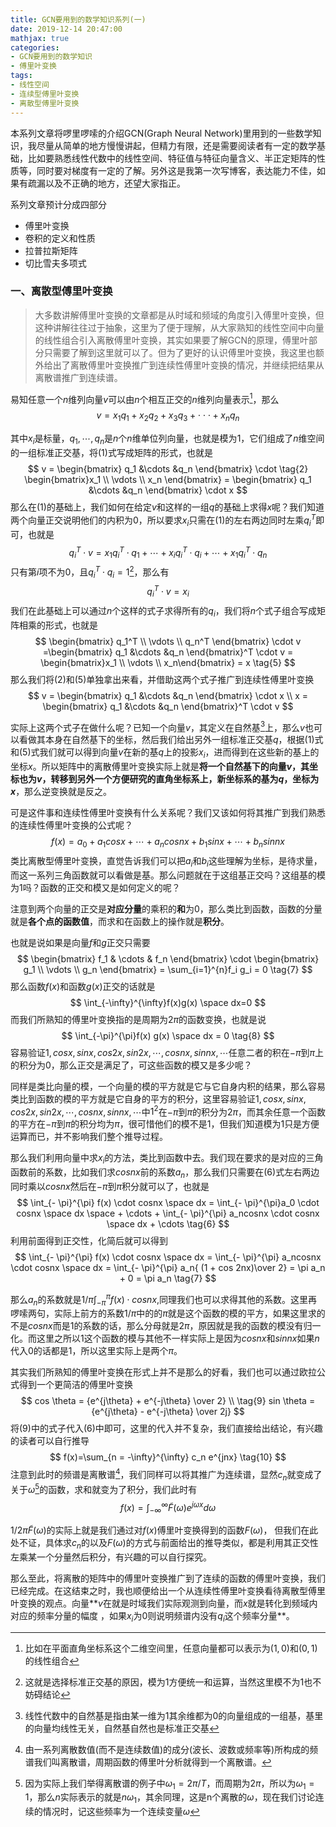 ```yaml
---
title: GCN要用到的数学知识系列(一)
date: 2019-12-14 20:47:00
mathjax: true
categories:
- GCN要用到的数学知识
- 傅里叶变换
tags: 
- 线性空间
- 连续型傅里叶变换
- 离散型傅里叶变换
---
```




本系列文章将啰里啰嗦的介绍GCN(Graph Neural Network)里用到的一些数学知识，我尽量从简单的地方慢慢讲起，但精力有限，还是需要阅读者有一定的数学基础，比如要熟悉线性代数中的线性空间、特征值与特征向量含义、半正定矩阵的性质等，同时要对梯度有一定的了解。另外这是我第一次写博客，表达能力不佳，如果有疏漏以及不正确的地方，还望大家指正。

系列文章预计分成四部分

- 傅里叶变换
- 卷积的定义和性质
- 拉普拉斯矩阵
- 切比雪夫多项式

### 一、**离散型傅里叶变换**

> 大多数讲解傅里叶变换的文章都是从时域和频域的角度引入傅里叶变换，但这种讲解往往过于抽象，这里为了便于理解，从大家熟知的线性空间中向量的线性组合引入离散傅里叶变换，其实如果要了解GCN的原理，傅里叶部分只需要了解到这里就可以了。但为了更好的认识傅里叶变换，我这里也额外给出了离散傅里叶变换推广到连续性傅里叶变换的情况，并继续把结果从离散谱推广到连续谱。

<!--more-->

易知任意一个$n$维列向量$v$可以由$n$个相互正交的$n$维列向量表示[^1]，那么
$$
v=x_{1}q_{1} + x_{2}q_{2}+ x_{3}q_{3} + \cdot \cdot \cdot +x_{n}q_{n} \tag{1}
$$

其中$x_i$是标量，${q_1,\cdots,q_n}$是$n$个$n$维单位列向量，也就是模为$1$，它们组成了$n$维空间的一组标准正交基，将$(1)$式写成矩阵的形式，也就是
$$
v = \begin{bmatrix} q_1 &\cdots &q_n \end{bmatrix} \cdot \tag{2}
\begin{bmatrix}x_1 \\ \vdots \\  x_n \end{bmatrix} =
\begin{bmatrix} q_1 &\cdots &q_n \end{bmatrix} \cdot x
$$
那么在$(1)$的基础上，我们如何在给定$v$和这样的一组$q$的基础上求得$x$呢？我们知道两个向量正交说明他们的内积为$0$，所以要求$x_i$只需在$(1)$的左右两边同时左乘$q_i^T$即可，也就是
$$
q_i^T \cdot v = x_1q_i^T\cdot q_1 + \cdots +x_iq_i^T\cdot q_i + \cdots + x_1q_i^T\cdot q_n \tag{3}
$$
只有第$i$项不为$0$，且$q_i^T\cdot q_i=1$[^3]，那么有
$$
q_i^T \cdot v = x_i \tag{4}
$$
我们在此基础上可以通过$n$个这样的式子求得所有的$q_i$，我们将$n$个式子组合写成矩阵相乘的形式，也就是
$$
\begin{bmatrix} q_1^T \\ \vdots  \\ q_n^T \end{bmatrix} \cdot v =\begin{bmatrix} q_1 &\cdots &q_n \end{bmatrix}^T \cdot v = 
\begin{bmatrix}x_1 \\ \vdots \\ x_n\end{bmatrix} = x \tag{5}
$$
那么我们将$(2)$和$(5)$单独拿出来看，并借助这两个式子推广到连续性傅里叶变换
$$
v = \begin{bmatrix} q_1 &\cdots &q_n \end{bmatrix} \cdot x \\
x = \begin{bmatrix} q_1 &\cdots &q_n \end{bmatrix}^T \cdot v
$$

实际上这两个式子在做什么呢？已知一个向量$v$，其定义在自然基[^2]上，那么$v$也可以看做其本身在自然基下的坐标，然后我们给出另外一组标准正交基$q$，根据$(1)$式和$(5)$式我们就可以得到向量$v$在新的基$q$上的投影$x_i$，进而得到在这些新的基上的坐标$x$。所以矩阵中的离散傅里叶变换实际上就是**将一个自然基下的向量$v$，其坐标也为$v$，转移到另外一个方便研究的直角坐标系上，新坐标系的基为$q$，坐标为$x$**，那么逆变换就是反之。

可是这件事和连续性傅里叶变换有什么关系呢？我们又该如何将其推广到我们熟悉的连续性傅里叶变换的公式呢？
$$
f(x) = a_0 + a_1cosx+\cdots + a_ncosnx + b_1sinx + \cdots +b_nsinnx \tag{6}
$$
类比离散型傅里叶变换，直觉告诉我们可以把$a_i$和$b_i$这些理解为坐标，是待求量，而这一系列三角函数就可以看做是基。那么问题就在于这组基正交吗？这组基的模为$1$吗？函数的正交和模又是如何定义的呢？

注意到两个向量的正交是**对应分量**的乘积的**和**为0，那么类比到函数，函数的分量就是**各个点的函数值**，而求和在函数上的操作就是**积分**。

也就是说如果是向量$f$和$g$正交只需要
$$
\begin{bmatrix} f_1 & \cdots & f_n \end{bmatrix} \cdot 
\begin{bmatrix} g_1 \\ \vdots \\ g_n \end{bmatrix}
= \sum_{i=1}^{n}f_i g_i = 0 \tag{7}
$$
那么函数$f(x)$和函数$g(x)$正交的话就是
$$
\int_{-\infty}^{\infty}f(x)g(x) \space dx=0
$$
而我们所熟知的傅里叶变换指的是周期为$2\pi$的函数变换，也就是说
$$
\int_{-\pi}^{\pi}f(x) g(x) \space dx = 0 \tag{8}
$$
容易验证$1,cosx,sinx,cos2x,sin2x,\cdots,cosnx,sinnx,\cdots$任意二者的积在$-\pi$到$\pi$上的积分为$0$，那么正交是满足了，可这些函数的模又是多少呢？

同样是类比向量的模，一个向量的模的平方就是它与它自身内积的结果，那么容易类比到函数的模的平方就是它自身的平方的积分，这里容易验证$1,cosx,sinx,cos2x,sin2x,\cdots,cosnx,sinnx,\cdots$中$1^2$在$-\pi$到$\pi$的积分为$2\pi$，而其余任意一个函数的平方在$-\pi$到$\pi$的积分均为$\pi$，很可惜他们的模不是$1$，但我们知道模为$1$只是方便运算而已，并不影响我们整个推导过程。

那么我们利用向量中求$x_i$的方法，类比到函数中去。我们现在要求的是对应的三角函数前的系数，比如我们求$cosnx$前的系数$a_n$，那么我们只需要在$(6)$式左右两边同时乘以$cosnx$然后在$-\pi$到$\pi$积分就可以了，也就是
$$
\int_{- \pi}^{\pi} f(x) \cdot cosnx \space dx = \int_{- \pi}^{\pi}a_0 \cdot cosnx \space dx
 \space + \cdots + \int_{- \pi}^{\pi} a_ncosnx \cdot cosnx \space dx + \cdots \tag{6}
$$
利用前面得到正交性，化简后就可以得到
$$
\int_{- \pi}^{\pi} f(x) \cdot cosnx \space dx = \int_{- \pi}^{\pi} a_ncosnx \cdot cosnx \space   dx 
= \int_{- \pi}^{\pi} a_n{ (1 + cos 2nx)\over 2} 
= \pi a_n + 0
= \pi a_n \tag{7}
$$

那么$a_n$的系数就是$1/ \pi\int_{-\pi}^{\pi}f(x)\cdot cosnx$,同理我们也可以求得其他的系数。这里再啰嗦两句，实际上前方的系数$1/\pi$中的的$\pi$就是这个函数的模的平方，如果这里求的不是$cosnx$而是$1$的系数的话，那么分母就是$2\pi$，原因就是我的函数的模没有归一化。而这里之所以$1$这个函数的模与其他不一样实际上是因为$cosnx$和$sinnx$如果$n$代入$0$的话都是$1$，所以这里实际上是两个$\pi$。

其实我们所熟知的傅里叶变换在形式上并不是那么的好看，我们也可以通过欧拉公式得到一个更简洁的傅里叶变换
$$
cos \theta = {e^{j\theta} + e^{-j\theta} \over 2}    \\ \tag{9}
sin \theta = {e^{j\theta} - e^{-j\theta} \over 2j}
$$
将$(9)$中的式子代入$(6)$中即可，这里的代入并不复杂，我们直接给出结论，有兴趣的读者可以自行推导
$$
f(x)=\sum_{n = -\infty}^{\infty} c_n e^{jnx} \tag{10}
$$
注意到此时的频谱是离散谱[^4]，我们同样可以将其推广为连续谱，显然$c_n$就变成了关于$\omega$[^5]的函数，求和就变为了积分，我们此时有
$$
f(x)=\int_{-\infty}^{\infty} \tilde{F} (\omega)e^{j\omega x} d\omega \tag{11}
$$


$1/2\pi\tilde{F}(\omega)$的实际上就是我们通过对$f(x)$傅里叶变换得到的函数$F(\omega)$， 但我们在此处不证，具体求$c_n$的以及$F(\omega)$的方式与前面给出的推导类似，都是利用其正交性左乘某一个分量然后积分，有兴趣的可以自行探究。

那么至此，将离散的矩阵中的傅里叶变换推广到了连续的函数的傅里叶变换，我们已经完成。在这结束之时，我也顺便给出一个从连续性傅里叶变换看待离散型傅里叶变换的观点。向量**$v$在就是时域我们实际观测到向量，而$x$就是转化到频域内对应的频率分量的幅度  ，如果$x_i$为$0$则说明频谱内没有$q_i$这个频率分量**。

[^1]: 比如在平面直角坐标系这个二维空间里，任意向量都可以表示为$(1,0)$和$(0,1)$的线性组合
[^2]:线性代数中的自然基是指由某一维为1其余维都为0的向量组成的一组基，基里的向量均线性无关，自然基自然也是标准正交基
[^3]:这就是选择标准正交基的原因，模为1方便统一和运算，当然这里模不为1也不妨碍结论
[^4]:由一系列离散数值(而不是连续数值)的成分(波长、波数或频率等)所构成的频谱我们叫离散谱，周期函数的傅里叶分析就得到一个离散谱。
[^5]:因为实际上我们举得离散谱的例子中$\omega_1=2\pi/T$，而周期为$2\pi$，所以为$\omega_1=1$，那么$n$实际表示的就是$n\omega_1$，其余同理，这是n个离散的$\omega$，现在我们讨论连续的情况时，记这些频率为一个连续变量$\omega$

